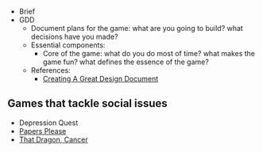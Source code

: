* Brief
* GDD
  - Document plans for the game: what are you going to build? what decisions have you made?
  - Essential components:
    - Core of the game: what do you do most of time? what makes the game fun? what defines the essence of the game?
  - References:
    - [Creating A Great Design Document](https://www.gamasutra.com/view/feature/131632/creating_a_great_design_document.php)
    
  
## Games that tackle social issues

* Depression Quest
* [Papers Please](https://papers-plea.se)
* [That Dragon, Cancer](http://www.thatdragoncancer.com)


